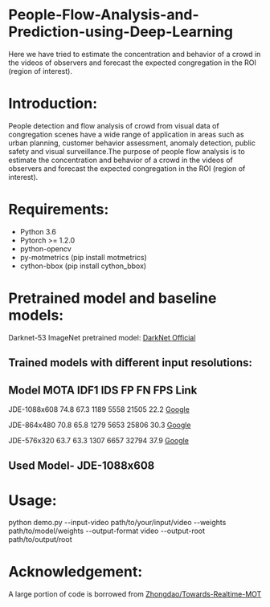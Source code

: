 # People-Flow-Analysis-and-Prediction-using-Deep-Learning
Here we have tried to estimate the concentration and behavior of a crowd in the videos of observers and forecast the expected congregation in the ROI (region of interest).

# Introduction:
People detection and flow analysis of crowd from visual data of congregation scenes have a wide range of application in areas such as urban planning, customer behavior assessment, anomaly detection, public safety and visual surveillance.The purpose of people flow analysis is to estimate the concentration and behavior of a crowd in the videos of observers and forecast the expected congregation in the ROI (region of interest).

# Requirements:
* Python 3.6
* Pytorch >= 1.2.0
* python-opencv
* py-motmetrics (pip install motmetrics)
* cython-bbox (pip install cython_bbox)

# Pretrained model and baseline models:
Darknet-53 ImageNet pretrained model: [DarkNet Official](https://pjreddie.com/media/files/darknet53.conv.74)

## Trained models with different input resolutions:

## Model	MOTA	IDF1	IDS	FP	FN	FPS	Link

JDE-1088x608	74.8	67.3	1189	5558	21505	22.2	[Google](https://drive.google.com/open?id=1nlnuYfGNuHWZztQHXwVZSL_FvfE551pA)

JDE-864x480	70.8	65.8	1279	5653	25806	30.3	[Google](https://drive.google.com/open?id=1UKgkYrsV-59kYaHgWeJ70p5Mij3QWuFr)

JDE-576x320	63.7	63.3	1307	6657	32794	37.9	[Google](https://drive.google.com/file/d/1sca65sHMnxY7YJ89FJ6Dg3S3yAjbLdMz/view?usp=sharing)

## Used Model- JDE-1088x608

# Usage:
python demo.py --input-video path/to/your/input/video --weights path/to/model/weights
               --output-format video --output-root path/to/output/root

# Acknowledgement:
A large portion of code is borrowed from [Zhongdao/Towards-Realtime-MOT](https://github.com/Zhongdao/Towards-Realtime-MOT)
